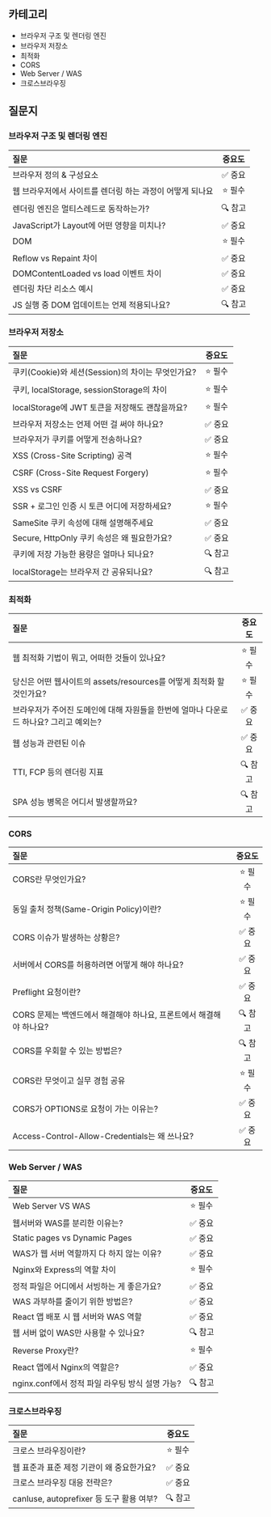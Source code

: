 ## 카테고리

- 브라우저 구조 및 렌더링 엔진
- 브라우저 저장소
- 최적화
- CORS
- Web Server / WAS
- 크로스브라우징

## 질문지

### 브라우저 구조 및 렌더링 엔진

| 질문                                                      |  중요도  |
| :-------------------------------------------------------- | :------: |
| 브라우저 정의 & 구성요소                                  | ✅ 중요  |
| 웹 브라우저에서 사이트를 렌더링 하는 과정이 어떻게 되나요 | ⭐️ 필수 |
| 렌더링 엔진은 멀티스레드로 동작하는가?                    | 🔍 참고  |
| JavaScript가 Layout에 어떤 영향을 미치나?                 | ✅ 중요  |
| DOM                                                       | ⭐️ 필수 |
| Reflow vs Repaint 차이                                    | ✅ 중요  |
| DOMContentLoaded vs load 이벤트 차이                      | ✅ 중요  |
| 렌더링 차단 리소스 예시                                   | ✅ 중요  |
| JS 실행 중 DOM 업데이트는 언제 적용되나요?                | 🔍 참고  |

### 브라우저 저장소

| 질문                                              |  중요도  |
| :------------------------------------------------ | :------: |
| 쿠키(Cookie)와 세션(Session)의 차이는 무엇인가요? | ⭐️ 필수 |
| 쿠키, localStorage, sessionStorage의 차이         | ⭐️ 필수 |
| localStorage에 JWT 토큰을 저장해도 괜찮을까요?    | ⭐️ 필수 |
| 브라우저 저장소는 언제 어떤 걸 써야 하나요?       | ✅ 중요  |
| 브라우저가 쿠키를 어떻게 전송하나요?              | ✅ 중요  |
| XSS (Cross-Site Scripting) 공격                   | ⭐️ 필수 |
| CSRF (Cross-Site Request Forgery)                 | ⭐️ 필수 |
| XSS vs CSRF                                       | ✅ 중요  |
| SSR + 로그인 인증 시 토큰 어디에 저장하세요?      | ⭐️ 필수 |
| SameSite 쿠키 속성에 대해 설명해주세요            | ✅ 중요  |
| Secure, HttpOnly 쿠키 속성은 왜 필요한가요?       | ✅ 중요  |
| 쿠키에 저장 가능한 용량은 얼마나 되나요?          | 🔍 참고  |
| localStorage는 브라우저 간 공유되나요?            | 🔍 참고  |

### 최적화

| 질문                                                                                   |  중요도  |
| :------------------------------------------------------------------------------------- | :------: |
| 웹 최적화 기법이 뭐고, 어떠한 것들이 있나요?                                           | ⭐️ 필수 |
| 당신은 어떤 웹사이트의 assets/resources를 어떻게 최적화 할것인가요?                    | ⭐️ 필수 |
| 브라우저가 주어진 도메인에 대해 자원들을 한번에 얼마나 다운로드 하나요? 그리고 예외는? | ✅ 중요  |
| 웹 성능과 관련된 이슈                                                                  | ✅ 중요  |
| TTI, FCP 등의 렌더링 지표                                                              | 🔍 참고  |
| SPA 성능 병목은 어디서 발생할까요?                                                     | 🔍 참고  |

### CORS

| 질문                                                                |  중요도  |
| :------------------------------------------------------------------ | :------: |
| CORS란 무엇인가요?                                                  | ⭐️ 필수 |
| 동일 출처 정책(Same-Origin Policy)이란?                             | ⭐️ 필수 |
| CORS 이슈가 발생하는 상황은?                                        | ✅ 중요  |
| 서버에서 CORS를 허용하려면 어떻게 해야 하나요?                      | ✅ 중요  |
| Preflight 요청이란?                                                 | ✅ 중요  |
| CORS 문제는 백엔드에서 해결해야 하나요, 프론트에서 해결해야 하나요? | 🔍 참고  |
| CORS를 우회할 수 있는 방법은?                                       | 🔍 참고  |
| CORS란 무엇이고 실무 경험 공유                                      | ⭐️ 필수 |
| CORS가 OPTIONS로 요청이 가는 이유는?                                | ✅ 중요  |
| Access-Control-Allow-Credentials는 왜 쓰나요?                       | ✅ 중요  |

### Web Server / WAS

| 질문                                            |  중요도  |
| :---------------------------------------------- | :------: |
| Web Server VS WAS                               | ⭐️ 필수 |
| 웹서버와 WAS를 분리한 이유는?                   | ✅ 중요  |
| Static pages vs Dynamic Pages                   | ✅ 중요  |
| WAS가 웹 서버 역할까지 다 하지 않는 이유?       | ✅ 중요  |
| Nginx와 Express의 역할 차이                     | ⭐️ 필수 |
| 정적 파일은 어디에서 서빙하는 게 좋은가요?      | ✅ 중요  |
| WAS 과부하를 줄이기 위한 방법은?                | ✅ 중요  |
| React 앱 배포 시 웹 서버와 WAS 역할             | ✅ 중요  |
| 웹 서버 없이 WAS만 사용할 수 있나요?            | 🔍 참고  |
| Reverse Proxy란?                                | ⭐️ 필수 |
| React 앱에서 Nginx의 역할은?                    | ✅ 중요  |
| nginx.conf에서 정적 파일 라우팅 방식 설명 가능? | 🔍 참고  |

### 크로스브라우징

| 질문                                      |  중요도  |
| :---------------------------------------- | :------: |
| 크로스 브라우징이란?                      | ⭐️ 필수 |
| 웹 표준과 표준 제정 기관이 왜 중요한가요? | ✅ 중요  |
| 크로스 브라우징 대응 전략은?              | ✅ 중요  |
| canIuse, autoprefixer 등 도구 활용 여부?  | 🔍 참고  |
